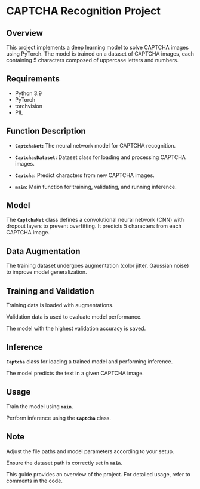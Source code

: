 # CAPTCHA Recognition Project

## Overview

This project implements a deep learning model to solve CAPTCHA images using PyTorch. The model is trained on a dataset of CAPTCHA images, each containing 5 characters composed of uppercase letters and numbers.

## Requirements

- Python 3.9
- PyTorch
- torchvision
- PIL

## Function Description

- **`CaptchaNet`:** The neural network model for CAPTCHA recognition.

- **`CaptchasDataset`:** Dataset class for loading and processing CAPTCHA images.

- **`Captcha`:** Predict characters from new CAPTCHA images.

- **`main`:** Main function for training, validating, and running inference.

## Model

The **`CaptchaNet`** class defines a convolutional neural network (CNN) with dropout layers to prevent overfitting. It predicts 5 characters from each CAPTCHA image.

## Data Augmentation

The training dataset undergoes augmentation (color jitter, Gaussian noise) to improve model generalization.

  
## Training and Validation

Training data is loaded with augmentations.

Validation data is used to evaluate model performance.

The model with the highest validation accuracy is saved.

## Inference

**`Captcha`** class for loading a trained model and performing inference.

The model predicts the text in a given CAPTCHA image.

## Usage

Train the model using **`main`**.

Perform inference using the **`Captcha`** class.

## Note

Adjust the file paths and model parameters according to your setup.

Ensure the dataset path is correctly set in **`main`**.

This guide provides an overview of the project. For detailed usage, refer to comments in the code.
